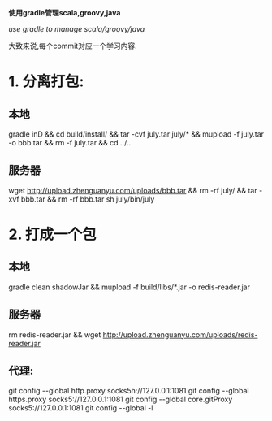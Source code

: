 **使用gradle管理scala,groovy,java**

_use gradle to manage scala/groovy/java_

大致来说,每个commit对应一个学习内容.

# 1. 分离打包:
## 本地
gradle inD && cd build/install/ && tar -cvf july.tar july/* && mupload -f july.tar -o bbb.tar && rm -f july.tar && cd ../..

## 服务器
wget http://upload.zhenguanyu.com/uploads/bbb.tar && rm -rf july/ && tar -xvf bbb.tar && rm -rf bbb.tar 
sh july/bin/july


# 2. 打成一个包
## 本地
gradle clean shadowJar && mupload -f build/libs/*.jar -o redis-reader.jar 

## 服务器
rm redis-reader.jar && wget http://upload.zhenguanyu.com/uploads/redis-reader.jar

## 代理: 
git config --global http.proxy socks5h://127.0.0.1:1081
git config --global https.proxy socks5://127.0.0.1:1081
git config --global core.gitProxy socks5://127.0.0.1:1081
git config --global -l


